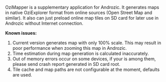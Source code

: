 OziMapper is a supplementary application for Androzic. It generates maps in native OziExplorer format from online sources (Open Street Map and similar). It also can just preload online map tiles on SD card for later use in Androzic without Internet connection.

**Known issues:**
  1. Current version generates map with only 100% scale. This may result in poor performance when zooming this map in Androzic.
  1. Time estimation during map generation is calculated inaccurately.
  1. Out of memory errors occur on some devices, if your is among them, please send crash report generated in SD card root.
  1. Tile cache and map paths are not configurable at the moment, defaults are used.
